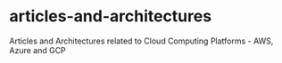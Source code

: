 # articles-and-architectures
Articles and Architectures related to Cloud Computing Platforms - AWS, Azure and GCP
